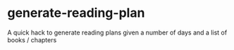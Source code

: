 # generate-reading-plan
A quick hack to generate reading plans given a number of days and a list of books / chapters
